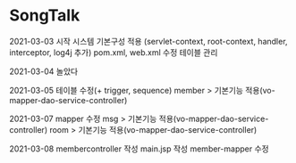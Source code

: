 # SongTalk
 2021-03-03 시작
   시스템 기본구성 적용 (servlet-context, root-context, handler, interceptor, log4j 추가)
            pom.xml, web.xml 수정
   테이블 관리

2021-03-04
   놀았다
   
2021-03-05
   테이블 수정(+ trigger, sequence)
   member > 기본기능 적용(vo-mapper-dao-service-controller)
   
2021-03-07
   mapper 수정
   msg > 기본기능 적용(vo-mapper-dao-service-controller)
   room > 기본기능 적용(vo-mapper-dao-service-controller)

2021-03-08
   membercontroller 작성
   main.jsp 작성
   member-mapper 수정
